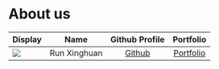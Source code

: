 # About us

Display |     Name     | Github Profile | Portfolio 
--------|:------------:|:--------------:|:---------:
![](https://via.placeholder.com/100.png?text=Photo) | Run Xinghuan | [Github](https://github.com/) | [Portfolio](docs/team/johndoe.md)

